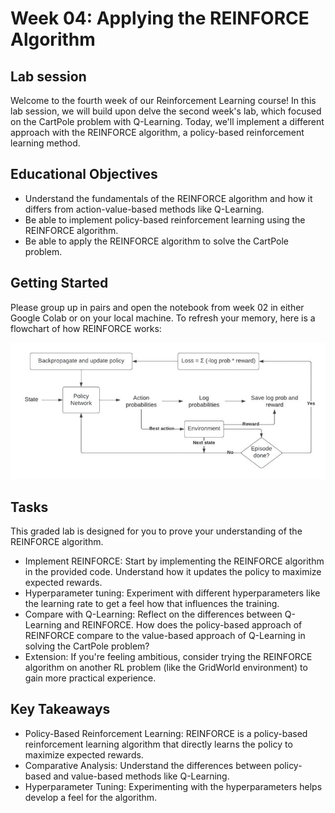 # Week 04: Applying the REINFORCE Algorithm

## Lab session

Welcome to the fourth week of our Reinforcement Learning course! In this lab session, we will build upon delve the second week's lab, which focused on the CartPole problem with Q-Learning. Today, we'll implement a different approach with the REINFORCE algorithm, a policy-based reinforcement learning method.

## Educational Objectives

- Understand the fundamentals of the REINFORCE algorithm and how it differs from action-value-based methods like Q-Learning.
- Be able to implement policy-based reinforcement learning using the REINFORCE algorithm.
- Be able to apply the REINFORCE algorithm to solve the CartPole problem.

## Getting Started

Please group up in pairs and open the notebook from week 02 in either Google Colab or on your local machine. To refresh your memory, here is a flowchart of how REINFORCE works:

![REINFORCE Flowchart](REINFORCE_flowchart.jpg)

## Tasks

This graded lab is designed for you to prove your understanding of the REINFORCE algorithm.

- Implement REINFORCE: Start by implementing the REINFORCE algorithm in the provided code. Understand how it updates the policy to maximize expected rewards.
- Hyperparameter tuning: Experiment with different hyperparameters like the learning rate to get a feel how that influences the training.
- Compare with Q-Learning: Reflect on the differences between Q-Learning and REINFORCE. How does the policy-based approach of REINFORCE compare to the value-based approach of Q-Learning in solving the CartPole problem?
- Extension: If you're feeling ambitious, consider trying the REINFORCE algorithm on another RL problem (like the GridWorld environment) to gain more practical experience.

## Key Takeaways

- Policy-Based Reinforcement Learning: REINFORCE is a policy-based reinforcement learning algorithm that directly learns the policy to maximize expected rewards.
- Comparative Analysis: Understand the differences between policy-based and value-based methods like Q-Learning.
- Hyperparameter Tuning: Experimenting with the hyperparameters helps develop a feel for the algorithm.
